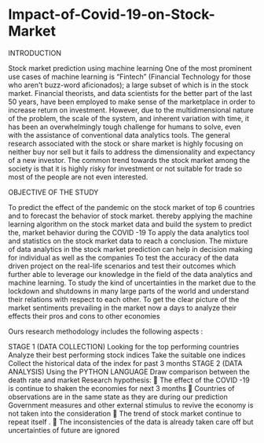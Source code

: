 # Impact-of-Covid-19-on-Stock-Market

INTRODUCTION

Stock market prediction using machine learning
One of the most prominent use cases of machine learning is “Fintech” (Financial
Technology for those who aren't buzz-word aficionados); a large subset of which is in
the stock market. Financial theorists, and data scientists for the better part of the last
50 years, have been employed to make sense of the marketplace in order to increase
return on investment. However, due to the multidimensional nature of the problem,
the scale of the system, and inherent variation with time, it has been an
overwhelmingly tough challenge for humans to solve, even with the assistance of
conventional data analytics tools.
The general research associated with the stock or share market is highly focusing on
neither buy nor sell but it fails to address the dimensionality and expectancy of a new
investor. The common trend towards the stock market among the society is that it is
highly risky for investment or not suitable for trade so most of the people are not even
interested.

OBJECTIVE OF THE STUDY

To predict the effect of the pandemic on the stock market of top 6 countries and
to forecast the behavior of stock market. thereby applying the machine learning
algorithm on the stock market data and build the system to predict the, market
behavior during the COVID -19
To apply the data analytics tool and statistics on the stock market data to reach
a conclusion. The mixture of data analytics in the stock market prediction can
help in decision making for individual as well as the companies
To test the accuracy of the data driven project on the real-life scenarios and test
their outcomes which further able to leverage our knowledge in the field of the
data analytics and machine learning.
To study the kind of uncertainties in the market due to the lockdown and
shutdowns in many large parts of the world and understand their relations with
respect to each other.
To get the clear picture of the market sentiments prevailing in the market now a
days to analyze their effects their pros and cons to other economies


Ours research methodology includes the following aspects :

STAGE 1
(DATA COLLECTION)
Looking for the top performing
countries
Analyze their best performing
stock indices
Take the suitable one indices
Collect the historical data of the
index for past 3 months
STAGE 2
(DATA ANALYSIS)
Using the PYTHON LANGUAGE
Draw comparison between the death
rate and market
Research hypothesis:
 The effect of the COVID -19 is continue to shaken the economies for
next 3 months
 Countries of observations are in the same state as they are during our
prediction Government measures and other external stimulus to revive
the economy is not taken into the consideration
 The trend of stock market continue to repeat itself .
 The inconsistencies of the data is already taken care off but
uncertainties of future are ignored
